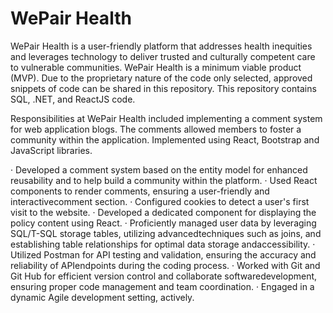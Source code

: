 # WePair Health

WePair Health is a user-friendly platform that addresses health inequities and leverages technology to deliver trusted and culturally competent care to vulnerable communities. WePair Health is a minimum viable product (MVP). Due to the proprietary nature of the code only selected, approved snippets of code can be shared in this repository. This repository contains SQL, .NET, and ReactJS code.

Responsibilities at WePair Health included implementing a comment system for web application blogs. The comments allowed members to foster a community within the application. Implemented using React, Bootstrap and JavaScript libraries.

· Developed a comment system based on the entity model for enhanced reusability and to help build a community within the platform.
· Used React components to render comments, ensuring a user-friendly and interactivecomment section.
· Configured cookies to detect a user's first visit to the website.
· Developed a dedicated component for displaying the policy content using React.
· Proficiently managed user data by leveraging SQL/T-SQL storage tables, utilizing advancedtechniques such as joins, and establishing table relationships for optimal data storage andaccessibility.
· Utilized Postman for API testing and validation, ensuring the accuracy and reliability of APIendpoints during the coding process.
· Worked with Git and Git Hub for efficient version control and collaborate softwaredevelopment, ensuring proper code management and team coordination.
· Engaged in a dynamic Agile development setting, actively.

